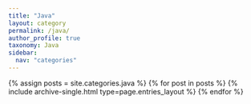 ```yaml
---
title: "Java"
layout: category
permalink: /java/
author_profile: true
taxonomy: Java
sidebar:
  nav: "categories"
---
```


{% assign posts = site.categories.java %}
{% for post in posts %} {% include archive-single.html type=page.entries_layout %} {% endfor %}